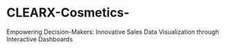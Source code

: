 # CLEARX-Cosmetics-
Empowering Decision-Makers: Innovative Sales Data Visualization through Interactive Dashboards
